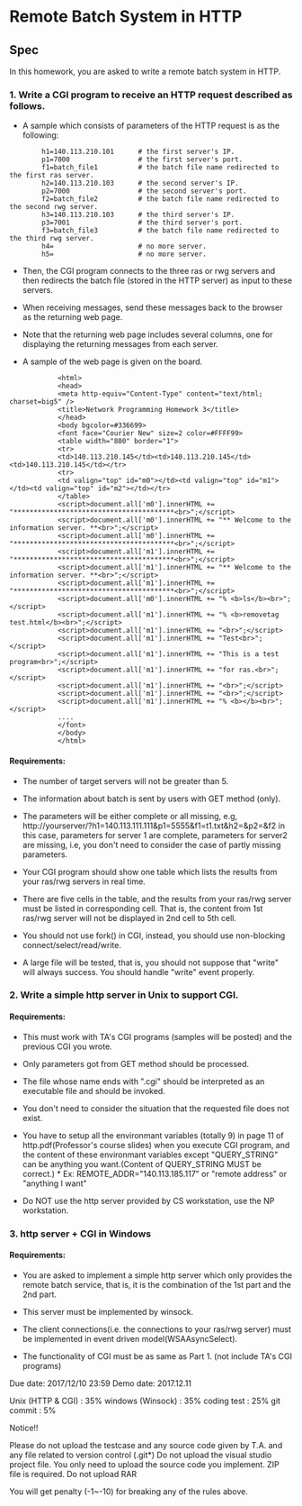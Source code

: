 # Remote Batch System in HTTP

## Spec
In this homework, you are asked to write a remote batch system in HTTP.  

### 1. Write a CGI program to receive an HTTP request described as follows.

* A sample which consists of parameters of the HTTP request is as the following:
```
		h1=140.113.210.101      # the first server's IP.
		p1=7000                 # the first server's port.
		f1=batch_file1          # the batch file name redirected to the first ras server.
		h2=140.113.210.103      # the second server's IP.
		p2=7000                 # the second server's port.
		f2=batch_file2          # the batch file name redirected to the second rwg server.
		h3=140.113.210.103      # the third server's IP.
		p3=7001                 # the third server's port.
		f3=batch_file3          # the batch file name redirected to the third rwg server.
		h4=                     # no more server. 
		h5=                     # no more server. 
```

* Then, the CGI program connects to the three ras or rwg servers and then redirects the batch file (stored in the HTTP server) as input to these servers.  
* When receiving messages, send these messages back to the browser as the returning web page.  
* Note that the returning web page includes several columns, one for displaying the returning messages from each server.  

* A sample of the web page is given on the board. 
```
			<html>
			<head>
			<meta http-equiv="Content-Type" content="text/html; charset=big5" />
			<title>Network Programming Homework 3</title>
			</head>
			<body bgcolor=#336699>
			<font face="Courier New" size=2 color=#FFFF99>
			<table width="800" border="1">
			<tr>
			<td>140.113.210.145</td><td>140.113.210.145</td><td>140.113.210.145</td></tr>
			<tr>
			<td valign="top" id="m0"></td><td valign="top" id="m1"></td><td valign="top" id="m2"></td></tr>
			</table>
			<script>document.all['m0'].innerHTML += "****************************************<br>";</script>
			<script>document.all['m0'].innerHTML += "** Welcome to the information server. **<br>";</script>
			<script>document.all['m0'].innerHTML += "****************************************<br>";</script>
			<script>document.all['m1'].innerHTML += "****************************************<br>";</script>
			<script>document.all['m1'].innerHTML += "** Welcome to the information server. **<br>";</script>
			<script>document.all['m1'].innerHTML += "****************************************<br>";</script>
			<script>document.all['m0'].innerHTML += "% <b>ls</b><br>";</script>
			<script>document.all['m1'].innerHTML += "% <b>removetag test.html</b><br>";</script>
			<script>document.all['m1'].innerHTML += "<br>";</script>
			<script>document.all['m1'].innerHTML += "Test<br>";</script>
			<script>document.all['m1'].innerHTML += "This is a test program<br>";</script>
			<script>document.all['m1'].innerHTML += "for ras.<br>";</script>
			<script>document.all['m1'].innerHTML += "<br>";</script>
			<script>document.all['m1'].innerHTML += "<br>";</script>
			<script>document.all['m1'].innerHTML += "% <b></b><br>";</script>
			....
			</font>
			</body>
			</html>
```

#### Requirements: 

* The number of target servers will not be greater than 5.

* The information about batch is sent by users with GET method (only).

* The parameters will be either complete or all missing,
	e.g, http://yourserver/?h1=140.113.111.111&p1=5555&f1=t1.txt&h2=&p2=&f2
	in this case, parameters for server 1 are complete, parameters for server2 are missing,
	i.e, you don't need to consider the case of partly missing parameters.

* Your CGI program should show one table which lists the results from your ras/rwg servers in real time.

* There are five cells in the table, and the results from your ras/rwg server must be listed in corresponding cell. That is, the content from 1st ras/rwg server will not be displayed in 2nd cell to 5th cell.

* You should not use fork() in CGI, instead, you should use non-blocking connect/select/read/write.

* A large file will be tested, that is, you should not suppose that "write" will always success. You should handle "write" event properly.



### 2. Write a simple http server in Unix to support CGI.  

#### Requirements:

* This must work with TA's CGI programs (samples will be posted) and the previous CGI you wrote. 

* Only parameters got from GET method should be processed. 

* The file whose name ends with ".cgi" should be interpreted as an executable file and should be invoked.

* You don't need to consider the situation that the requested file does not exist.

* You have to setup all the environmant variables (totally 9) in page 11 of http.pdf(Professor's course slides) when you execute CGI program, and the  content of these environmant variables except "QUERY_STRING" can be anything you want.(Content of QUERY_STRING MUST be correct.)
		* Ex: REMOTE_ADDR="140.113.185.117" or "remote address" or "anything I want"

* Do NOT use the http server provided by CS workstation, use the NP workstation.


### 3. http server + CGI in Windows

#### Requirements:
	
* You are asked to implement a simple http server which only provides the remote batch service, that is, it is the combination of the 1st part and the 2nd part.

* This server must be implemented by winsock.

* The client connections(i.e. the connections to your ras/rwg server) must be implemented in event driven model(WSAAsyncSelect).

* The functionality of CGI must be as same as Part 1. (not include TA's CGI programs)

Due date: 2017/12/10 23:59
Demo date: 2017.12.11

Unix (HTTP & CGI) : 35%
windows (Winsock) : 35%
coding test : 25%
git commit : 5%

Notice!!

Please do not upload the testcase and any source code given by T.A. and any file related to version control (.git*)
Do not upload the visual studio project file. You only need to upload the source code you implement.
ZIP file is required. Do not upload RAR

You will get penalty (-1~-10) for breaking any of the rules above.
